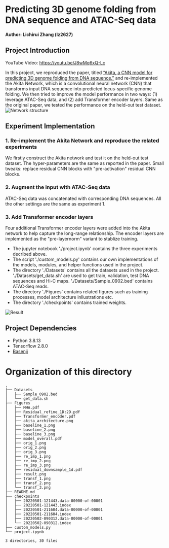 # Predicting 3D genome folding from DNA sequence and ATAC-Seq data
#### Author: Lichirui Zhang (lz2627)
## Project Introduction
YouTube Video: https://youtu.be/J8wMq6xQ-Lc

In this project, we reproduced the paper, titled [“Akita, a CNN model for predicting 3D genome folding from DNA sequence.”](https://www.nature.com/articles/s41592-020-0958-x) and re-implemented the Akita Network, which is a convolutional neural network (CNN) that transforms input DNA sequence into predicted locus-specific genome folding. We then tried to improve the model performance in two ways: (1) leverage ATAC-Seq data, and (2) add Transformer encoder layers. Same as the original paper, we tested the performance on the held-out test dataset.
![Network structure](./Figures/akita_architecture.png)

## Experiment Implementation
### 1. Re-implement the Akita Network and reproduce the related experiments
We firstly construct the Akita network and test it on the held-out test dataset. The hyper-parameters are the same as reported in the paper. Small tweaks: replace residual CNN blocks with "pre-activation" residual CNN blocks.

### 2. Augment the input with ATAC-Seq data
ATAC-Seq data was concatenated with corresponding DNA sequences. All the other settings are the same as experiment 1. 

### 3. Add Transformer encoder layers
Four additional Transformer encoder layers were added into the Akita network to help capture the long-range relationship. The encoder layers are implemented as the "pre-layernorm" variant to stablize training.

* The jupyter notebook './project.ipynb' contains the three experiments decribed above. 
* The script './custom_models.py' contains our own implementations of the models, modules, and helper functions used in the project.
* The directory './Datasets' contains all the datasets used in the project. './Datasets/get_data.sh' are used to get train, validation, test DNA sequences and Hi-C maps. './Datasets/Sample_0902.bed' contains ATAC-Seq reads.
* The directory './Figures' contains related figures such as training processes, model architecture inllustrations etc.
* The directory './checkpoints' contains trained weights.

![Result](./Figures/result.png)

## Project Dependencies
* Python 3.8.13
* Tensorflow 2.8.0
* [Basenji](https://github.com/calico/basenji)

# Organization of this directory
```
.
├── Datasets
│   ├── Sample_0902.bed
│   └── get_data.sh
├── Figures
│   ├── MHA.pdf
│   ├── Residual_refine_1D:2D.pdf
│   ├── Transformer_encoder.pdf
│   ├── akita_architecture.png
│   ├── baseline_1.png
│   ├── baseline_2.png
│   ├── baseline_3.png
│   ├── model_overall.pdf
│   ├── orig_1.png
│   ├── orig_2.png
│   ├── orig_3.png
│   ├── re_imp_1.png
│   ├── re_imp_2.png
│   ├── re_imp_3.png
│   ├── residual_downsample_1d.pdf
│   ├── result.png
│   ├── transf_1.png
│   ├── transf_2.png
│   └── transf_3.png
├── README.md
├── checkpoints
│   ├── 20220501-121443.data-00000-of-00001
│   ├── 20220501-121443.index
│   ├── 20220501-211604.data-00000-of-00001
│   ├── 20220501-211604.index
│   ├── 20220502-090312.data-00000-of-00001
│   └── 20220502-090312.index
├── custom_models.py
└── project.ipynb

3 directories, 30 files
```
